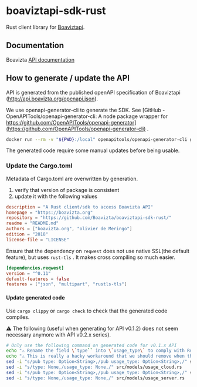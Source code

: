 # boaviztapi-sdk-rust

Rust client library for [Boaviztapi](https://github.com/Boavizta/boaviztapi).

## Documentation

Boavizta [API documentation](https://doc.api.boavizta.org/)

## How to generate / update the API

API is generated from the published openAPI specification of Boaviztapi (<http://api.boavizta.org/openapi.json>).

We use openapi-generator-cli to generate the SDK. See [GitHub - OpenAPITools/openapi-generator-cli: A node package wrapper for https://github.com/OpenAPITools/openapi-generator](https://github.com/OpenAPITools/openapi-generator-cli) .

```sh
docker run --rm -v "${PWD}:/local" openapitools/openapi-generator-cli generate -i http://api.boavizta.org/openapi.json   -g rust  -o /local/ --package-name boavizta_api_sdk
```

The generated code require some manual updates before being usable.

### Update the Cargo.toml

Metadata of Cargo.toml are overwritten by generation.

1. verify that version of package is consistent
1. update it with the following values

```toml
description = "A Rust client/sdk to access Boavizta API"
homepage = "https://boavizta.org"
repository = "https://github.com/Boavizta/boaviztapi-sdk-rust/"
readme = "README.md"
authors = ["boavizta.org", "olivier de Meringo"]
edition = "2018"
license-file = "LICENSE"
```

Ensure that the dependency on `reqwest`  does not use native SSL(the default feature), but uses  `rust-tls` . It makes cross compiling so much easier.

```toml
[dependencies.reqwest]
version = "^0.11"
default-features = false 
features = ["json", "multipart", "rustls-tls"]
```

#### Update generated code

Use `cargo clippy` or `cargo check` to check that the generated code compiles.

⚠ The following (useful when generating for API v0.1.2) does not seem necessary anymore with API v0.2.x series).

```sh
# Only use the following command on generated code for v0.1.x API
echo "⚠ Rename the field \`type`` into \`usage_type\` to comply with Rust naming conventions"
echo "⚠ This is really a hacky workaround that we should remove when the code generation is fixed" 
sed -i "s/pub type: Option<String>,/pub usage_type: Option<String>,/" src/models/usage_cloud.rs
sed -i "s/type: None,/usage_type: None,/" src/models/usage_cloud.rs
sed -i "s/pub type: Option<String>,/pub usage_type: Option<String>,/" src/models/usage_server.rs
sed -i "s/type: None,/usage_type: None,/" src/models/usage_server.rs
```

